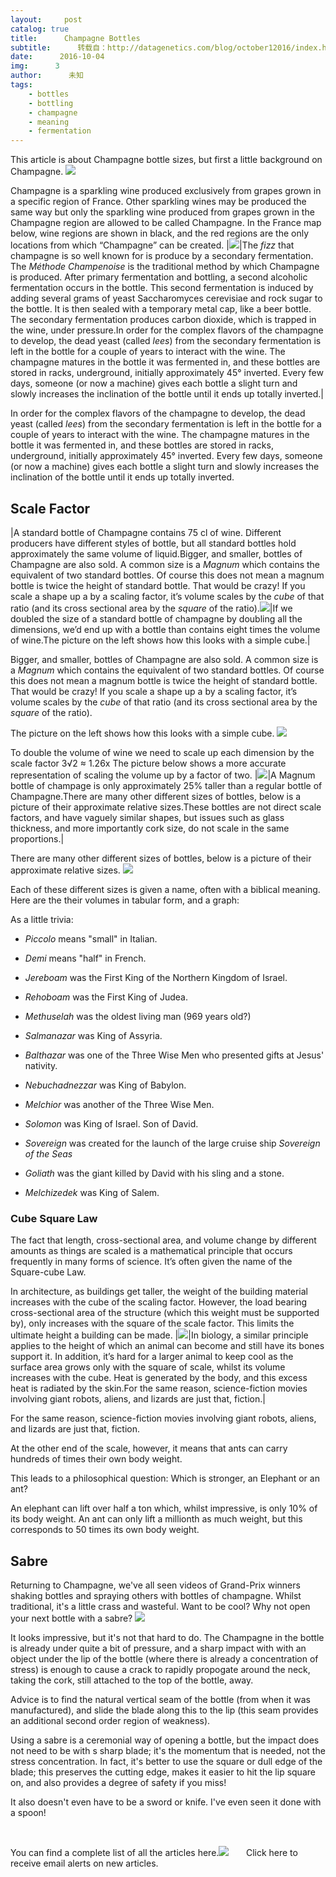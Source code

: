 ```yaml
---
layout:     post
catalog: true
title:      Champagne Bottles
subtitle:      转载自：http://datagenetics.com/blog/october12016/index.html
date:      2016-10-04
img:      3
author:      未知
tags:
    - bottles
    - bottling
    - champagne
    - meaning
    - fermentation
---
```









This article is about Champagne bottle sizes, but first a little background on Champagne.
![](http://datagenetics.com/blog/october12016/bottle.png)


Champagne is a sparkling wine produced exclusively from grapes grown in a specific region of France. Other sparkling wines may be produced the same way but only the sparkling wine produced from grapes grown in the Champagne region are allowed to be called Champagne. In the France map below, wine regions are shown in black, and the red regions are the only locations from which “Champagne” can be created.
|![](http://datagenetics.com/blog/october12016/france.png)|The *fizz* that champagne is so well known for is produce by a secondary fermentation. The *Méthode Champenoise* is the traditional method by which Champagne is produced. After primary fermentation and bottling, a second alcoholic fermentation occurs in the bottle. This second fermentation is induced by adding several grams of yeast Saccharomyces cerevisiae and rock sugar to the bottle. It is then sealed with a temporary metal cap, like a beer bottle. The secondary fermentation produces carbon dioxide, which is trapped in the wine, under pressure.In order for the complex flavors of the champagne to develop, the dead yeast (called *lees*) from the secondary fermentation is left in the bottle for a couple of years to interact with the wine. The champagne matures in the bottle it was fermented in, and these bottles are stored in racks, underground, initially approximately 45° inverted. Every few days, someone (or now a machine) gives each bottle a slight turn and slowly increases the inclination of the bottle until it ends up totally inverted.|

In order for the complex flavors of the champagne to develop, the dead yeast (called *lees*) from the secondary fermentation is left in the bottle for a couple of years to interact with the wine. The champagne matures in the bottle it was fermented in, and these bottles are stored in racks, underground, initially approximately 45° inverted. Every few days, someone (or now a machine) gives each bottle a slight turn and slowly increases the inclination of the bottle until it ends up totally inverted.

## Scale Factor
|A standard bottle of Champagne contains 75 cl of wine. Different producers have different styles of bottle, but all standard bottles hold approximately the same volume of liquid.Bigger, and smaller, bottles of Champagne are also sold. A common size is a *Magnum* which contains the equivalent of two standard bottles. Of course this does not mean a magnum bottle is twice the height of standard bottle. That would be crazy! If you scale a shape up a by a scaling factor, it’s volume scales by the *cube* of that ratio (and its cross sectional area by the *square* of the ratio).![](http://datagenetics.com/blog/october12016/2.png)|If we doubled the size of a standard bottle of champagne by doubling all the dimensions, we’d end up with a bottle than contains eight times the volume of wine.The picture on the left shows how this looks with a simple cube.|

Bigger, and smaller, bottles of Champagne are also sold. A common size is a *Magnum* which contains the equivalent of two standard bottles. Of course this does not mean a magnum bottle is twice the height of standard bottle. That would be crazy! If you scale a shape up a by a scaling factor, it’s volume scales by the *cube* of that ratio (and its cross sectional area by the *square* of the ratio).

The picture on the left shows how this looks with a simple cube.
![](http://datagenetics.com/blog/october12016/wire.png)


To double the volume of wine we need to scale up each dimension by the scale factor 3√2 ≈ 1.26x The picture below shows a more accurate representation of scaling the volume up by a factor of two.
|![](http://datagenetics.com/blog/october12016/1.png)|A Magnum bottle of champage is only approximately 25% taller than a regular bottle of Champagne.There are many other different sizes of bottles, below is a picture of their approximate relative sizes.These bottles are not direct scale factors, and have vaguely similar shapes, but issues such as glass thickness, and more importantly cork size, do not scale in the same proportions.|

There are many other different sizes of bottles, below is a picture of their approximate relative sizes.
![](http://datagenetics.com/blog/october12016/size.png)


Each of these different sizes is given a name, often with a biblical meaning. Here are the their volumes in tabular form, and a graph:

As a little trivia:

- *Piccolo* means "small" in Italian.

- *Demi* means "half" in French.

- *Jereboam* was the First King of the Northern Kingdom of Israel.

- *Rehoboam* was the First King of Judea.

- *Methuselah* was the oldest living man (969 years old?)

- *Salmanazar* was King of Assyria.

- *Balthazar* was one of the Three Wise Men who presented gifts at Jesus' nativity.

- *Nebuchadnezzar* was King of Babylon.

- *Melchior* was another of the Three Wise Men.

- *Solomon* was King of Israel. Son of David.

- *Sovereign* was created for the launch of the large cruise ship *Sovereign of the Seas*

- *Goliath* was the giant killed by David with his sling and a stone.

- *Melchizedek* was King of Salem.


### Cube Square Law

The fact that length, cross-sectional area, and volume change by different amounts as things are scaled is a mathematical principle that occurs frequently in many forms of science. It’s often given the name of the Square-cube Law.

In architecture, as buildings get taller, the weight of the building material increases with the cube of the scaling factor. However, the load bearing cross-sectional area of the structure (which this weight must be supported by), only increases with the square of the scale factor. This limits the ultimate height a building can be made.
|![](http://datagenetics.com/blog/october12016/god.png)|In biology, a similar principle applies to the height of which an animal can become and still have its bones support it. In addition, it’s hard for a larger animal to keep cool as the surface area grows only with the square of scale, whilst its volume increases with the cube. Heat is generated by the body, and this excess heat is radiated by the skin.For the same reason, science-fiction movies involving giant robots, aliens, and lizards are just that, fiction.|

For the same reason, science-fiction movies involving giant robots, aliens, and lizards are just that, fiction.

At the other end of the scale, however, it means that ants can carry hundreds of times their own body weight.

This leads to a philosophical question: Which is stronger, an Elephant or an ant?

An elephant can lift over half a ton which, whilst impressive, is only 10% of its body weight. An ant can only lift a millionth as much weight, but this corresponds to 50 times its own body weight.

## Sabre

Returning to Champagne, we've all seen videos of Grand-Prix winners shaking bottles and spraying others with bottles of champagne. Whilst traditional, it's a little crass and wasteful. Want to be cool? Why not open your next bottle with a sabre?
![](http://datagenetics.com/blog/october12016/becca.jpg)


It looks impressive, but it's not that hard to do. The Champagne in the bottle is already under quite a bit of pressure, and a sharp impact with with an object under the lip of the bottle (where there is already a concentration of stress) is enough to cause a crack to rapidly propogate around the neck, taking the cork, still attached to the top of the bottle, away.

Advice is to find the natural vertical seam of the bottle (from when it was manufactured), and slide the blade along this to the lip (this seam provides an additional second order region of weakness).

Using a sabre is a ceremonial way of opening a bottle, but the impact does not need to be with s sharp blade; it's the momentum that is needed, not the stress concentration. In fact, it's better to use the square or dull edge of the blade; this preserves the cutting edge, makes it easier to hit the lip square on, and also provides a degree of safety if you miss!

It also doesn't even have to be a sword or knife. I've even seen it done with a spoon!

 

You can find a complete list of all the articles here.![](http://datagenetics.com/images/n.gif)
      Click here to receive email alerts on new articles.
